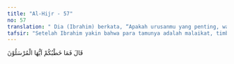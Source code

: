 ```yaml
---
title: "Al-Hijr - 57"
no: 57
translation: " Dia (Ibrahim) berkata, “Apakah urusanmu yang penting, wahai para utusan?”"
tafsir: "Setelah Ibrahim yakin bahwa para tamunya adalah malaikat, timbul pertanyaan di benaknya kenapa yang datang beberapa malaikat, padahal biasanya hanya satu yang datang. Jika yang datang beberapa malaikat, tentu tugas yang dipikulnya sangat besar. Beliau lalu bertanya kepada malaikat tentang tugas yang diberikan Allah kepada mereka. Malaikat pun menjawab bahwa mereka ditugaskan untuk mengazab kaum yang berdosa, yaitu kaum Lut yang telah durhaka kepada Allah dan mengingkari seruan rasul yang diutus kepada mereka."
---
```


قَالَ فَمَا خَطْبُكُمْ اَيُّهَا الْمُرْسَلُوْنَ 
